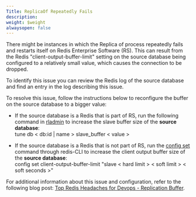 ```yaml
---
Title: ReplicaOf Repeatedly Fails
description: 
weight: $weight
alwaysopen: false
---
```

There might be instances in which the Replica of process repeatedly
fails and restarts itself on Redis Enterprise Software (RS). This can
result from the Redis "client-output-buffer-limit" setting on the source
database being configured to a relatively small value, which causes the
connection to be dropped.

To identify this issue you can review the Redis log of the source
database and find an entry in the log describing this issue.

To resolve this issue, follow the instructions below to reconfigure the
buffer on the source database to a bigger value:

-   If the source database is a Redis that is part of RS, run the
    following command in
    [rladmin](/redis-enterprise-documentation/references/cli-reference/rladmin/) to
    increase the slave buffer size of the **source database**:\
    tune db \< db:id \| name \> slave\_buffer \< value \>

<!-- -->

-   If the source database is a Redis that is not part of RS, run the
    [config set](http://redis.io/commands/config-set) command through
    redis-CLI to increase the client output buffer size of the **source
    database**:\
    config set client-output-buffer-limit "slave \< hard limit \> \<
    soft limit \> \< soft seconds \>"

For additional information about this issue and configuration, refer to
the following blog post: [Top Redis Headaches for Devops - Replication
Buffer](/blog/top-redis-headaches-for-devops-replication-buffer).
